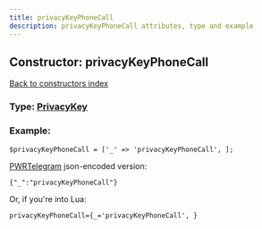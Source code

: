 ```yaml
---
title: privacyKeyPhoneCall
description: privacyKeyPhoneCall attributes, type and example
---
```

## Constructor: privacyKeyPhoneCall  
[Back to constructors index](index.md)






### Type: [PrivacyKey](../types/PrivacyKey.md)


### Example:

```
$privacyKeyPhoneCall = ['_' => 'privacyKeyPhoneCall', ];
```  

[PWRTelegram](https://pwrtelegram.xyz) json-encoded version:

```
{"_":"privacyKeyPhoneCall"}
```


Or, if you're into Lua:  


```
privacyKeyPhoneCall={_='privacyKeyPhoneCall', }

```


